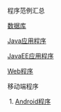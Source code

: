 程序范例汇总

[数据库](Database)

[Java应用程序](JavaApp)

[JavaEE应用程序](JavaWebApp)

[Web程序](WebApp)

移动端程序

​	1. [Android程序](MobileApp/Android)